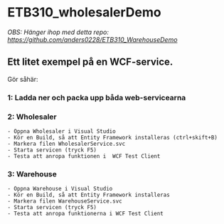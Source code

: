 # ETB310_wholesalerDemo
_OBS: Hänger ihop med detta repo:
https://github.com/anders0228/ETB310_WarehouseDemo_

## Ett litet exempel på en WCF-service. 

Gör såhär: 

### 1: Ladda ner och packa upp båda web-servicearna 


### 2: Wholesaler 
    - Öppna Wholesaler i Visual Studio 
    - Kör en Build, så att Entity Framework installeras (ctrl+skift+B)
    - Markera filen WholesalerService.svc 
    - Starta servicen (tryck F5) 
    - Testa att anropa funktionen i  WCF Test Client 

### 3: Warehouse 

    - Öppna Warehouse i Visual Studio 
    - Kör en Build, så att Entity Framework installeras
    - Markera filen WarehouseService.svc 
    - Starta servicen (tryck F5) 
    - Testa att anropa funktionerna i WCF Test Client 

 
